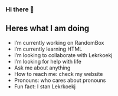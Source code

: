 ### Hi there 👋

## Heres what I am doing

- I’m currently working on RandomBox
- I’m currently learning HTML
- I’m looking to collaborate with Lekrkoekj
- I’m looking for help with life
- Ask me about anything
- How to reach me: check my website
- Pronouns: who cares about pronouns
- Fun fact: I stan Lekrkoekj

